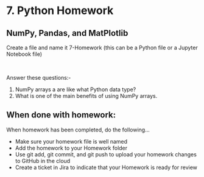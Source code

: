# 7. Python Homework

## NumPy, Pandas, and MatPlotlib

Create a file and name it 7-Homework (this can be a Python file or a Jupyter Notebook file)

<br>

Answer these questions:-

1. NumPy arrays a are like what Python data type?
1. What is one of the main benefits of using NumPy arrays.



## When done with homework:

When homework has been completed, do the following...

- Make sure your homework file is well named
- Add the homework to your Homework folder
- Use  git add, git commit, and git push to upload your homework changes to GitHub in the cloud
- Create a ticket in Jira to indicate that your Homework is ready for review
